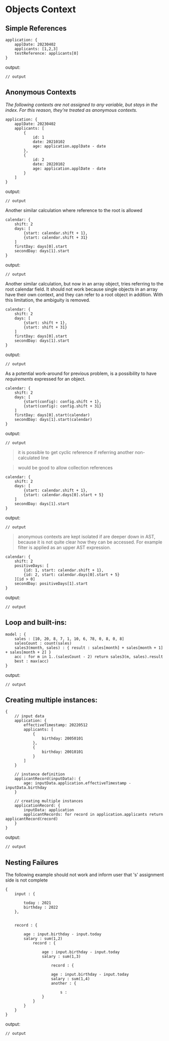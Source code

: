 # Objects Context

## Simple References
```edgerules
application: {
    applDate: 20230402
    applicants: [1,2,3]
    testReference: applicants[0]
}
```

output:
```edgerules
// output
```

## Anonymous Contexts
*The following contexts are not assigned to any variable, but stays in the index.
For this reason, they're treated as anonymous contexts.*

```edgerules
application: {
    applDate: 20230402
    applicants: [
        {
            id: 1
            date: 20210102
            age: application.applDate - date
        },
        {
            id: 2
            date: 20220102
            age: application.applDate - date
        }
    ]
}
```

output:
```edgerules
// output
```

Another similar calculation where reference to the root is allowed

```edgerules
calendar: {
    shift: 2
    days: [
	    {start: calendar.shift + 1},
	    {start: calendar.shift + 31}
    ]
    firstDay: days[0].start
    secondDay: days[1].start
}
```

output:
```edgerules
// output
```

Another similar calculation, but now in an array object, tries referring to the root calendar field.
It should not work because single objects in an array have their own context, and they can refer to a root object in addition.
With this limitation, the ambiguity is removed.

```edgerules
calendar: {
    shift: 2
    days: [
	    {start: shift + 1},
	    {start: shift + 31}
    ]
    firstDay: days[0].start
    secondDay: days[1].start
}
```

output:
```edgerules
// output
```

As a potential work-around for previous problem, is a possibility to have _requirements_ expressed for an object.

```edgerules
calendar: {
    shift: 2
    days: [
	    {start(config): config.shift + 1},
	    {start(config): config.shift + 31}
    ]
    firstDay: days[0].start(calendar)
    secondDay: days[1].start(calendar)
}
```

output:
```edgerules
// output
```

> it is possible to get cyclic reference if referring another non-calculated line

> would be good to allow collection references

```edgerules
calendar: {
    shift: 2
    days: [
	    {start: calendar.shift + 1},
	    {start: calendar.days[0].start + 5}
    ]
    secondDay: days[1].start
}
```

output:
```edgerules
// output
```

> anonymous contexts are kept isolated if are deeper down in AST, because it is not quite clear how they can be accessed. For example filter is applied as an upper AST expression.

```edgerules
calendar: {
    shift: 2
    positiveDays: [
	    {id: 1, start: calendar.shift + 1},
	    {id: 2, start: calendar.days[0].start + 5}
    ][id > 0]
    secondDay: positiveDays[1].start
}
```

output:
```edgerules
// output
```


## Loop and built-ins:

```edgerules
model : {
    sales : [10, 20, 8, 7, 1, 10, 6, 78, 0, 8, 0, 8]
    salesCount : count(sales)
    sales3(month, sales) : { result : sales[month] + sales[month + 1] + sales[month + 2] }
    acc : for m in 1..(salesCount - 2) return sales3(m, sales).result
    best : max(acc)
}
```

output:
```edgerules
// output
```

## Creating multiple instances:

```edgerules
{
    // input data
    application: {
        effectiveTimestamp: 20220512
        applicants: [
            {
                birthday: 20050101
            },
            {
                birthday: 20010101
            }
        ]
    }

    // instance definition
    applicantRecord(inputData): {
        age: inputData.application.effectiveTimestamp - inputData.birthday
    }

    // creating multiple instances
    applicationRecord: {
        inputData: application
        applicantRecords: for record in application.applicants return applicantRecord(record)
    }
}
```

output:
```edgerules
// output
```

## Nesting Failures

The following example should not work and inform user that 's' assignment side is not complete

```edgerules
{
    input : {

        today : 2021
        birthday : 2022
    },


    record : {

        age : input.birthday - input.today
        salary : sum(1,2)
            record : {

				age : input.birthday - input.today
				salary : sum(1,3)

					record : {

                    age : input.birthday - input.today
                    salary : sum(1,4)
                    another : {

					    s :
				}
			}
		}
    }
}
```

output:
```edgerules
// output
```